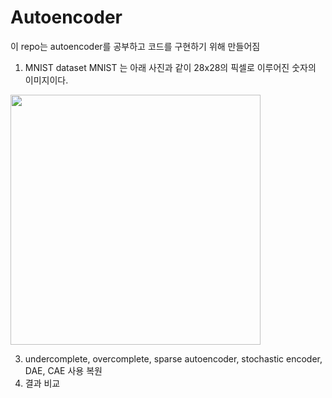# Autoencoder
이 repo는 autoencoder를 공부하고 코드를 구현하기 위해 만들어짐

1. MNIST dataset
  MNIST 는 아래 사진과 같이 28x28의 픽셀로 이루어진 숫자의 이미지이다.

  <img src="https://storage.googleapis.com/tfds-data/visualization/fig/mnist-3.0.1.png" width="400" height="400"/>
  
3. undercomplete, overcomplete, sparse autoencoder, stochastic encoder, DAE, CAE 사용 복원
4. 결과 비교
